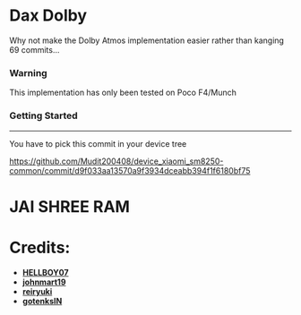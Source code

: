 Dax Dolby
==============

Why not make the Dolby Atmos implementation easier rather than kanging 69 commits...

### Warning ###
This implementation has only been tested on Poco F4/Munch

### Getting Started ###
---------------
You have to pick this commit in your device tree 

https://github.com/Mudit200408/device_xiaomi_sm8250-common/commit/d9f033aa13570a9f3934dceabb394f1f6180bf75

# JAI SHREE RAM #

# Credits:
 * [**HELLBOY07**](https://github.com/HELLBOY017)
 * [**johnmart19**](https://github.com/johnmart19)
 * [**reiryuki**](https://github.com/reiryuki)
 * [**gotenksIN**](https://github.com/gotenksIN)
